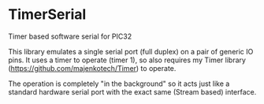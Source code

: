 TimerSerial
===========

Timer based software serial for PIC32

This library emulates a single serial port (full duplex) on a pair of generic IO pins.  It uses
a timer to operate (timer 1), so also requires my Timer library (https://github.com/majenkotech/Timer)
to operate.

The operation is completely "in the background" so it acts just like a standard hardware
serial port with the exact same (Stream based) interface.

